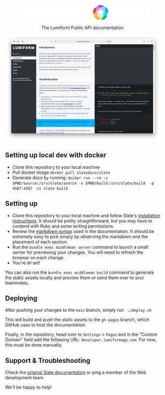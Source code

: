 <p align="center">
  <p align="center"><a href="https://lumiformapp.com" target="_blank"><img src="./source/images/logo-full.svg" width="400" alt="Lumiform logo"></a></p>
</p>

<p align="center">The Lumiform Public API documentation.</p>

<p align="center"><img src="./source/images/example.png" width=700 alt="Screenshot of Example Documentation created with Slate"></p>

Setting up local dev with docker
----------
- Clone this repository to your local machine
- Pull docker image `docker pull slatedocs/slate`
- Generate docs by running: `docker run --rm -v $PWD/source:/srv/slate/source -v $PWD/build:/srv/slate/build  -p 4567:4567 -it slate build`

Setting up
----------
- Clone this repository to your local machine and follow Slate's [installation instructions](https://github.com/slatedocs/slate/wiki/Using-Slate-Natively). It should be
   pretty straightforward, but you may have to contend with Ruby and some writing permissions.
- Review the [markdown syntax](https://github.com/slatedocs/slate/wiki/Markdown-Syntax) used in the documentation. It should be extremely easy to pick simply by observing the
   markdown and the placement of each section.
- Run the  `bundle exec middleman server` command to launch a small server for previewing your changes. You will need to refresh the browser on each change.
- You're all set!
   
You can also run the  `bundle exec middleman build` command to generate the static assets locally and preview them or send them over to your teammates.

Deploying
----------
After pushing your changes to the `main` branch, simply run ` ./deploy.sh`

This will build and push the static assets to the `gh-pages` branch, which GitHub uses to host the documentation.

Finally, in the repository, head over to `Settings` > `Pages` and in the "Custom Domain" field add the following URL:
`developer.lumiformapp.com`. For now, this must be done manually,

Support & Troubleshooting
----------
Check the [original Slate documentation](https://slatedocs.github.io/slate) or ping a member of the Web development team.

We'll be happy to help!
